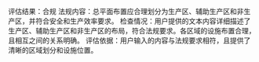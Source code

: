 评估结果：合规
法规内容：总平面布置应合理划分为生产区、辅助生产区和非生产区，并符合安全和生产效率要求。
检查情况：用户提供的文本内容详细描述了生产区、辅助生产区和非生产区的布局，符合法规要求。各区域的设施布置合理，且相互之间的关系明确。
评估依据：用户输入的内容与法规要求相符，且提供了清晰的区域划分和设施位置。